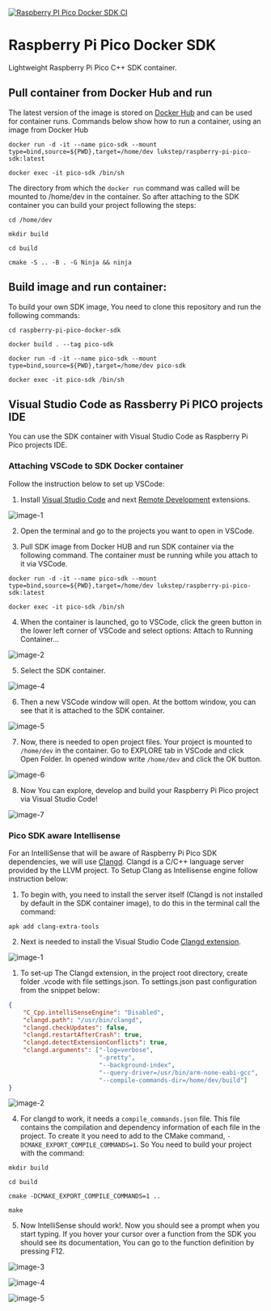[![Raspberry PI Pico Docker SDK CI](https://github.com/lukstep/raspberry-pi-pico-docker-sdk/actions/workflows/sdk-ci.yml/badge.svg)](https://github.com/lukstep/raspberry-pi-pico-docker-sdk/actions/workflows/sdk-ci.yml)

# Raspberry Pi Pico Docker SDK

Lightweight Raspberry Pi Pico C++ SDK container.

## Pull container from Docker Hub and run

The latest version of the image is stored on [Docker Hub](https://hub.docker.com/repository/docker/lukstep/raspberry-pi-pico-sdk/general)
and can be used for container runs.
Commands below show how to run a container, using an image from Docker Hub
```
docker run -d -it --name pico-sdk --mount type=bind,source=${PWD},target=/home/dev lukstep/raspberry-pi-pico-sdk:latest

docker exec -it pico-sdk /bin/sh
```

The directory from which the `docker run` command was called will be mounted to /home/dev in the container. 
So after attaching to the SDK container you can build your project following the steps:

```
cd /home/dev

mkdir build

cd build

cmake -S .. -B . -G Ninja && ninja
```

## Build image and run container:

To build your own SDK image, You need to clone this repository and run the following commands:

```
cd raspberry-pi-pico-docker-sdk

docker build . --tag pico-sdk

docker run -d -it --name pico-sdk --mount type=bind,source=${PWD},target=/home/dev pico-sdk

docker exec -it pico-sdk /bin/sh
```

## Visual Studio Code as Rassberry Pi PICO projects IDE

You can use the SDK container with Visual Studio Code as Raspberry Pi Pico projects IDE. 

### Attaching VSCode to SDK Docker container

Follow the instruction below to set up VSCode:

1. Install [Visual Studio Code](https://code.visualstudio.com) and next [Remote Development](https://marketplace.visualstudio.com/items?itemName=ms-vscode-remote.vscode-remote-extensionpack) extensions.

![image-1](https://user-images.githubusercontent.com/20487002/201380432-da387680-f6b0-4542-8c02-6a3eec8e103d.png)

2. Open the terminal and go to the projects you want to open in VSCode.

3. Pull SDK image from Docker HUB and run SDK container via the following command. The container must be running while you attach to it via VSCode.

```
docker run -d -it --name pico-sdk --mount type=bind,source=${PWD},target=/home/dev lukstep/raspberry-pi-pico-sdk:latest

docker exec -it pico-sdk /bin/sh
```

4. When the container is launched, go to VSCode, click the green button in the lower left corner of VSCode and select options: Attach to Running Container...

![image-2](https://user-images.githubusercontent.com/20487002/201471437-b12dc225-28ab-4ebd-b694-fc7058d34e2e.png)

5. Select the SDK container.

![image-4](https://user-images.githubusercontent.com/20487002/201383009-54a3fc62-1206-4105-83d0-d956448434dd.png)

6. Then a new VSCode window will open. At the bottom window, you can see that it is attached to the SDK container.

![image-5](https://user-images.githubusercontent.com/20487002/201383452-10573842-de2a-46c3-9ebf-f6fd5f06c687.png)

7. Now, there is needed to open project files. Your project is mounted to `/home/dev` in the container. Go to EXPLORE tab in VSCode and click Open Folder. In opened window write `/home/dev` and click the OK button.

![image-6](https://user-images.githubusercontent.com/20487002/201386202-dd0934b2-5fae-4a2d-8875-f2cb40b1dc59.png)

8. Now You can explore, develop and build your Raspberry Pi Pico project via Visual Studio Code!

![image-7](https://user-images.githubusercontent.com/20487002/201389505-d1346622-a8e1-4d0b-842c-57e5b54f9183.png)

### Pico SDK aware Intellisense

For an IntelliSense that will be aware of Raspberry Pi Pico SDK dependencies, we will use [Clangd](https://clangd.llvm.org). Clangd is a C/C++ language server provided by the LLVM project. To Setup Clang as Intellisense engine follow instruction below:

1. To begin with, you need to install the server itself (Clangd is not installed by default in the SDK container image), to do this in the terminal call the command:

```
apk add clang-extra-tools
```

2. Next is needed to install the Visual Studio Code [Clangd extension](https://marketplace.visualstudio.com/items?itemName=llvm-vs-code-extensions.vscode-clangd).

![image-1](https://user-images.githubusercontent.com/20487002/201468256-be7741a2-9092-406a-8be1-d4d9640a85e7.png)

1. To set-up The Clangd extension, in the project root directory, create folder .vcode with file settings.json. To settings.json past configuration from the snippet below:

```json
{
    "C_Cpp.intelliSenseEngine": "Disabled",
    "clangd.path": "/usr/bin/clangd",
    "clangd.checkUpdates": false,
    "clangd.restartAfterCrash": true,
    "clangd.detectExtensionConflicts": true,
    "clangd.arguments": ["-log=verbose", 
                         "-pretty", 
                         "--background-index", 
                         "--query-driver=/usr/bin/arm-none-eabi-gcc",
                         "--compile-commands-dir=/home/dev/build"]
}
```

![image-2](https://user-images.githubusercontent.com/20487002/201468479-7de7e598-3aac-4fe4-a240-d7404200a0a6.png)


4. For clangd to work, it needs a `compile_commands.json` file. This file contains the compilation and dependency information of each file in the project. To create it you need to add to the CMake command, `-DCMAKE_EXPORT_COMPILE_COMMANDS=1`.  So You need to build your project with the command:

```
mkdir build

cd build 

cmake -DCMAKE_EXPORT_COMPILE_COMMANDS=1 .. 

make
```

5. Now IntelliSense should work!. Now you should see a prompt when you start typing. If you hover your cursor over a function from the SDK you should see its documentation, You can go to the function definition by pressing F12.

![image-3](https://user-images.githubusercontent.com/20487002/201469349-b8a9721f-4169-4bf6-a8d6-d459f8f97180.png)

![image-4](https://user-images.githubusercontent.com/20487002/201468782-50fc6abb-1f82-49d5-8b93-631dd30f1f58.png)

![image-5](https://user-images.githubusercontent.com/20487002/201468813-2ef7b04f-ede6-46cb-84e2-a40db595811d.png)


